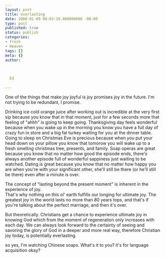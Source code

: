 ```yaml
---
layout: post
title: everlasting
date: 2008-01-09 08:03:19.000000000 -08:00
type: post
published: true
status: publish
categories:
- fresh
- Heaven
tags: []
meta: {}
author:
  
  
  
  Ed
  
---
```

<p>One of the things that make joy joyful is joy promises joy in the future.  I'm not trying to be redundant, I promise.</p>
<p>Drinking ice cold orange juice after working out is incredible at the very first sip because you know that in that moment, just for a few seconds more that feeling of  "ahhh" is going to keep going.  Thanksgiving day feels wonderful because when you wake up in the morning you know you have a full day of crazy fun in store and a big fat turkey waiting for you at the dinner table.  Going to sleep on Christmas Eve is precious because when you put your head down on your pillow you know that tomorow you will wake up to a fresh smelling christmas tree, presents, and family. Soap operas are great because you know that no matter how good the episode ends, there's always another episode full of wonderful sappiness just waiting to be watched.  Dating is great because you know that no matter how happy you are when you're with your significant other, she'll still be there (or he'll still be there) even after a minute is over.</p>
<p>The concept of "lasting beyond the present moment" is inherent in the experience of joy.<br />
That's why nothing on this ol' earth fulfills our longing for ultimate joy.  The greatest joy in the world lasts no more than 80 years tops, and that's if you're talking about the perfect marriage, and then it's over.</p>
<p>But theoretically. Christians get a chance to experience ultimate joy in knowing God which from the moment of regeneration only increases with each day.  We can always look forward to the certainty of seeing and savoring the glory of God in a deeper and more real way, therefore Christian joy today, is potentially everlasting.</p>
<p>so yes, I'm watching Chinese soaps.  What's it to you? it's for language acquisition okay?</p>
